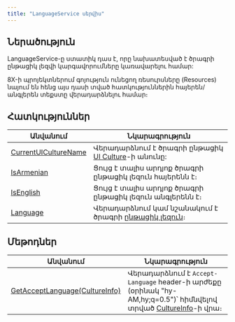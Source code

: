 ```yaml
---
title: "LanguageService սերվիս"
---
```


## Ներածություն

LanguageService-ը ստատիկ դաս է, որը նախատեսված է ծրագրի ընթացիկ լեզվի կարգավորումները կառավարելու համար: 

8X-ի պրոյեկտներում գոյություն ունեցող ռեսուրսները (Resources) նայում են հենց այս դասի տված հատկություններին հայերեն/անգլերեն տեքստը վերադարձնելու համար։

## Հատկություններ

| Անվանում | Նկարագրություն |
|----------|----------------|
| [CurrentUICultureName](LanguageService/CurrentUICultureName.md) | Վերադարձնում է ծրագրի ընթացիկ [UI Culture](https://learn.microsoft.com/en-us/dotnet/api/system.globalization.cultureinfo.currentuiculture)-ի անունը: |
| [IsArmenian](LanguageService/IsArmenian.md) | Ցույց է տալիս արդյոք ծրագրի ընթացիկ լեզուն հայերենն է։ |
| [IsEnglish](LanguageService/IsEnglish.md) | Ցույց է տալիս արդյոք ծրագրի ընթացիկ լեզուն անգլերենն է։ |
| [Language](LanguageService/Language.md) | Վերադարձնում կամ նշանակում է ծրագրի [ընթացիկ լեզուն](../types/Language.md)։ |

## Մեթոդներ

| Անվանում | Նկարագրություն |
|----------|----------------|
| [GetAcceptLanguage(CultureInfo)](LanguageService/GetAcceptLanguage.md) | Վերադարձնում է `Accept-Language` header-ի արժեքը (օրինակ "hy-AM,hy;q=0.5")՝ հիմնվելով տրված [CultureInfo](https://learn.microsoft.com/en-us/dotnet/api/system.globalization.cultureinfo)-ի վրա։ |